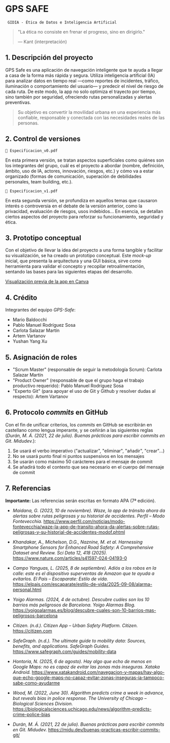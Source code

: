 # GPS SAFE

<code> GIDIA - Ética de Datos e Inteligencia Artificial </code>

>  "La ética no consiste en frenar el progreso, sino en dirigirlo."
>
>   — Kant (interpretación)


## 1. Descripción del proyecto

GPS Safe es una aplicación de navegación inteligente que te ayuda a llegar a casa de la forma más rápida y segura. Utiliza inteligencia artificial (IA) para analizar datos en tiempo real —como reportes de incidentes, tráfico, iluminación o comportamiento del usuario— y predecir el nivel de riesgo de cada ruta. De este modo, la app no solo optimiza el trayecto por tiempo, sino también por seguridad, ofreciendo rutas personalizadas y alertas preventivas. 

> Su objetivo es convertir la movilidad urbana en una experiencia más confiable, responsable y conectada con las necesidades reales de las personas.


## 2. Control de versiones

```📑 Especificacion_v0.pdf```

En esta primera versión, se tratan aspectos superficiales como quiénes son los integrantes del grupo, cuál es el proyecto a abordar (nombre, definición, ámbito, uso de IA, actores, innovación, riesgos, etc.) y cómo va a estar organizado (formas de comunicación, superación de debilidades personales, team building, etc.).

```📑 Especificacion_v1.pdf```

En esta segunda versión, se profundiza en aquellos temas que causaron interés o controversia en el debate de la versión anterior, como la privacidad, evaluación de riesgos, usos indebidos... En esencia, se detallan ciertos aspectos del proyecto para reforzar su funcionamiento, seguridad y ética.


## 3. Prototipo conceptual

Con el objetivo de llevar la idea del proyecto a una forma tangible y facilitar su visualización, se ha creado un prototipo conceptual. Este *mock-up* inicial, que presenta la arquitectura y una GUI básica, sirve como herramienta para validar el concepto y recopilar retroalimentación, sentando las bases para las siguientes etapas del desarrollo.

[Visualización previa de la app en Canva](https://www.canva.com/design/DAG2FMkn63Q/IrMF0guvsO35Kviok0BNKw/view?utm_content=DAG2FMkn63Q&utm_campaign=designshare&utm_medium=link2&utm_source=uniquelinks&utlId=he84d66c04d)


## 4. Crédito

Integrantes del equipo *GPS-Safe*:

- Mario Baldocchi
- Pablo Manuel Rodríguez Sosa
- Carlota Salazar Martín
- Artem Vartanov
- Yushan Yang Xu


## 5. Asignación de roles

- "Scrum Master" (responsable de seguir la metodología Scrum): Carlota Salazar Martín
- "Product Owner" (responsable de que el grupo haga el trabajo productivo requerido): Pablo Manuel Rodríguez Sosa
- "Experto Git" (para apoyar el uso de Git y Github y resolver dudas al respecto): Artem Vartanov


## 6. Protocolo *commits* en GitHub

Con el fin de unificar criterios, los *commits* en GitHub se escribirán en castellano como lengua imperante, y se ceñirán a las siguientes reglas (*Durán, M. Á. (2021, 22 de julio). Buenas prácticas para escribir commits en Git. Midudev.*):

1. Se usará el verbo imperativo ("actualizar", "eliminar", "añadir", "crear"...)
2. No se usará punto final ni puntos suspensivos en los mensajes
3. Se usarán como máximo 50 carácteres para el mensaje de commit
4. Se añadirá todo el contexto que sea necesario en el cuerpo del mensaje de commit


## 7. Referencias

**Importante:** Las referencias serán escritas en formato APA (7ª edición).

- *Maidana, G. (2023, 10 de noviembre). Waze, la app de tránsito ahora da alertas sobre rutas peligrosas y su historial de accidentes. Perfil – Modo Fontevecchia.* https://www.perfil.com/noticias/modo-fontevecchia/waze-la-app-de-transito-ahora-da-alertas-sobre-rutas-peligrosas-y-su-historial-de-accidentes-modof.phtml

- *Khandakar, A., Michelson, D.G., Naznine, M. et al. Harnessing Smartphone Sensors for Enhanced Road Safety: A Comprehensive Dataset and Review. Sci Data 12, 418 (2025).* https://www.nature.com/articles/s41597-024-04193-0

- *Campo Yanguas, L. (2025, 8 de septiembre). Adiós a los robos en la calle: este es el dispositivo superventas de Amazon que te ayuda a evitarlos. El País – Escaparate: Estilo de vida.* https://elpais.com/escaparate/estilo-de-vida/2025-09-08/alarma-personal.html

- *Yoigo Alarmas. (2024, 4 de octubre). Descubre cuáles son los 10 barrios más peligrosos de Barcelona. Yoigo Alarmas Blog.* https://yoigoalarmas.es/blog/descubre-cuales-son-10-barrios-mas-peligrosos-barcelona

- *Citizen. (n.d.). Citizen App – Urban Safety Platform. Citizen.* https://citizen.com

- *SafeGraph. (n.d.). The ultimate guide to mobility data: Sources, benefits, and applications. SafeGraph Guides.* https://www.safegraph.com/guides/mobility-data

- *Hontoria, N. (2025, 6 de agosto). Hay algo que echo de menos en Google Maps: no es capaz de evitar las zonas más inseguras. Xataka Android.* https://www.xatakandroid.com/navegacion-y-mapas/hay-algo-que-echo-google-maps-no-capaz-evitar-zonas-inseguras-ia-tampoco-sabe-como-ayudarme

- *Wood, M. (2022, June 30). Algorithm predicts crime a week in advance, but reveals bias in police response. The University of Chicago – Biological Sciences Division.* https://biologicalsciences.uchicago.edu/news/algorithm-predicts-crime-police-bias

- *Durán, M. Á. (2021, 22 de julio). Buenas prácticas para escribir commits en Git. Midudev.* https://midu.dev/buenas-practicas-escribir-commits-git/



